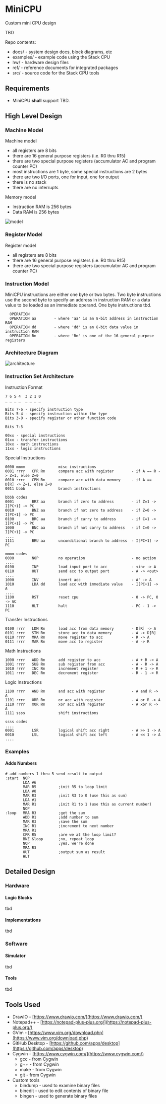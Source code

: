 # MiniCPU
Custom mini CPU design

TBD

Repo contents:

* docs/          - system design docs, block diagrams, etc
* examples/      - example code using the Stack CPU
* hw/            - hardware design files
* ref/           - reference documents for integrated packages
* src/           - source code for the Stack CPU tools


## Requirements

* MiniCPU **shall** support TBD.


## High Level Design

### Machine Model

Machine model
- all registers are 8 bits
- there are 16 general purpose registers (i.e. R0 thru R15)
- there are two special purpose registers (accumulator AC and program counter PC)
- most instructions are 1 byte, some special instructions are 2 bytes
- there are two I/O ports, one for input, one for output
- there is no stack
- there are no interrupts

Memory model
- Instruction RAM is 256 bytes
- Data RAM is 256 bytes

![model](https://github.com/dervish77/MiniCPU/blob/main/docs/MiniCPU-Machine-Model.png?raw=true)

### Register Model 

Register model
- all registers are 8 bits
- there are 16 general purpose registers (i.e. R0 thru R15)
- there are two special purpose registers (accumulator AC and program counter PC)

### Instruction Model

MiniCPU instructions are either one byte or two bytes.  Two byte instructions use the second byte to specify an address in instruction RAM or a data value to be loaded as an immediate operand.  One byte instructions tbd.

```
  OPERATION
  OPERATION aa        - where 'aa' is an 8-bit address in instruction RAM
  OPERATION dd        - where 'dd' is an 8-bit data value in instruction RAM
  OPERATION Rn        - where 'Rn' is one of the 16 general purpose registers
```

### Architecture Diagram

![architecture](https://github.com/dervish77/MiniCPU/blob/main/docs/MiniCPU-Architecture.png?raw=true)

### Instruction Set Architecture

Instruction Format
```
7 6 5 4  3 2 1 0
_ _ _ _  _ _ _ _

Bits 7-6 - specify instruction type
Bits 5-4 - specify instruction within the type
Bits 3-0 - specify register or other function code

Bits 7-5

00xx - special instructions
01xx - transfer instructions
10xx - math instructions
11xx - logic instructions
```

Special Instructions
```
0000 mmmm               misc instructions
0001 rrrr   CPR Rn      compare acc with register        - if A == R -> Z=1, else Z=0
0010 rrrr   CPM Rn      compare acc with data memory     - if A == D[R] -> Z=1, else Z=0
0011 bbbb               branch instructions

bbbb codes
0001        BRZ aa      branch if zero to address        - if Z=1 -> I[PC+1] -> PC
0010        BNZ aa      branch if not zero to address    - if Z=0 -> I[PC+1] -> PC
0100        BRC aa      branch if carry to address       - if C=1 -> I[PC+1] -> PC
1000        BNC aa      branch if not carry to address   - if C=0 -> I[PC+1] -> PC
....
1111        BRU aa      unconditional branch to address  - I[PC+1] -> PC

mmmm codes
0000        NOP         no operation                     - no action
....
0100        INP         load input port to acc           - <in> -> A
0110        OUT         send acc to output port          - A -> <out>
....
1000        INV         invert acc                       - A' -> A
1010        LDA dd      load acc with immediate value    - I[PC+1] -> A
....
1100        RST         reset cpu                        - 0 -> PC, 0 -> AC
1110        HLT         halt                             - PC - 1 -> PC
```

Transfer Instructions
```
0100 rrrr   LDM Rn      load acc from data memory        - D[R] -> A
0101 rrrr   STM Rn      store acc to data memory         - A -> D[R]
0110 rrrr   MRA Rn      move register to acc             - R -> A
0111 rrrr   MAR Rn      move acc to register             - A -> R
```

Math Instructions
```
1000 rrrr   ADD Rn      add register to acc              - A + R -> A
1001 rrrr   SUB Rn      sub register from acc            - A - R -> A
1010 rrrr   INC Rn      increment register               - R + 1 -> R
1011 rrrr   DEC Rn      decrement register               - R - 1 -> R
```

Logic Instructions
```
1100 rrrr   AND Rn      and acc with register            - A and R -> A
1101 rrrr   ORR Rn      or acc with register             - A or R -> A
1110 rrrr   XOR Rn      xor acc with register            - A xor R -> A
1111 ssss               shift instructions

ssss codes
....
0001        LSR         logical shift acc right          - A >> 1 -> A
0010        LSL         logical shift acc left           - A << 1 -> A
.... 
```

### Examples

#### Adds Numbers

```
# add numbers 1 thru 5 send result to output
:start  NOP
        LDA #6
        MAR R5          ;init R5 to loop limit
        LDA #0
        MAR R3          ;init R3 to 0 (use this as sum)
        LDA #1
        MAR R1          ;init R1 to 1 (use this as current number)
        NOP
:loop   MRA R3          ;get the sum
        ADD R1          ;add number to sum
        MAR R3          ;save the sum
        INC R1          ;increment to next number
        MRA R1
        CPR R5          ;are we at the loop limit?
        BNZ &loop       ;no, repeat loop
        NOP             ;yes, we're done
        MRA R3
        OUT             ;output sum as result
        HLT
```


## Detailed Design

### Hardware

#### Logic Blocks

tbd

#### Implementations

tbd

### Software

#### Simulator

tbd

#### Tools

tbd


## Tools Used

* DrawIO - [https://www.drawio.com/](https://www.drawio.com/)
* Notepad++ - [https://notepad-plus-plus.org/](https://notepad-plus-plus.org/)
* GVim - [https://www.vim.org/download.php](https://www.vim.org/download.php)
* GitHub Desktop - [https://github.com/apps/desktop](https://github.com/apps/desktop)
* Cygwin - [https://www.cygwin.com/](https://www.cygwin.com/)
  * gcc - from Cygwin
  * g++ - from Cygwin
  * make - from Cygwin
  * git - from Cygwin
* Custom tools
  * bindump - used to examine binary files
  * binedit - used to edit contents of binary file
  * bingen - used to generate binary files





